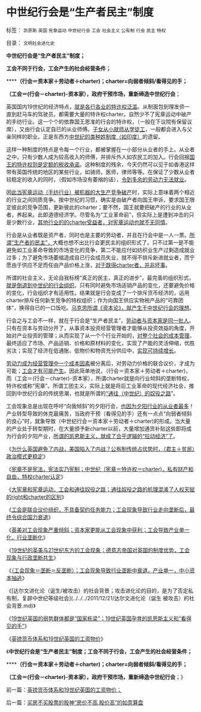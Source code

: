 # 中世纪行会是“生产者民主”制度

标签： `凯恩斯` `英国` `宪章运动` `中世纪行会` `工会` `社会主义` `公有制` `行会` `民主` `特权` 

目录： `文明社会进化史`

**中世纪行会是“生产者民主”制度；**

**工会不同于行会，工会产生的社会经营条件；**

******（行会＝资本家＋劳动者＋charter)；charter=向弱者倾斜/看得见的手；**

**（工会＝(行会－charter)-资本家），政府干预市场，重新缔造中世纪行会**；



英国国内19世纪的经济特点，[就是各行各业的特许权泛滥](../../../2011/12/18/宪章不是宪法，中世纪的特权，特许权，charter.md)。从制面包到理发师一直到赶马车的驾驶员，都需要大量的特许权charter。自然少不了宪章运动中破产的手纺行业。这一个个的依靠国王恩准的行会的特许权，（一般在下议院有保留议席），又由行会认定自已的从业师傅。[子女从小就师从学徒工](../../../2009/6/12/计划生育是错的.md)，一般都会进入与父亲同样的职业。正是东西方[中世纪的类种姓制度（如印度）](../../../2010/5/26/为什么类种姓制度排斥技术进步.md)的遗留。

这样一种制度的特点是令每一个行业，都被掌握在一小部分从业者的手上。从业者之中，只有少数人成为较高收入的师傅，并排斥外人如农民工的加入。行会回报[国王的特许权则是定额的税收承诺](../../../2011/12/20/大宪章和宪章运动，工会和通往奴役之路.md)。这种制度的残余，今天仍然可以见于如香港这样带有英国传统的地区的某些行业，如骑师，医师，律师等等。在保证了少数从业者较稳定的收入的同时，（假如市场没有萎缩的话），[令到多余的劳动力无法就业](../../../2011/12/12/英国工业革命时的社会结构和农民处境.md)。

因[此当宪章运动（手纺行业）被机器的大生产竞争破产](../../../2011/12/11/宪章运动是愚昧的义和团，英国早期工会的成长.md)时，实际上意味着两个相近的行业之间同质竞争。按中世纪的习惯，确实是由破产者向国王申诉，要求国王限定彼此的竞争范围，更新彼此的charter；要不然，国王就要把破产的行业的从业者，养起来。此即道德经济学。尽管名为“工业革命前”，但实际上是遭到冲击的只是少数行业，[其他行业的的charter受益者，对宪章运动也就不无同情](../../../2011/12/6/英国宪章运动不是工人运动，而是“反工人”的运动.md)。

行会是从业者既是资产者，同时也是主要的劳动者，并且在行会中是一人一票。[所谓“生产者的民主”，](../../../2011/8/19/荷兰不是真正意义的民主公民社会.md)大概也想不出比行会更民主的组织形式了。只不过第一是不能避免如工业革命导致的市场变化的竞争，第二不能应付如纺织业生产过剩造成就业过多；为了避免市场萎缩造成自已行会成员失业，就不得不排斥新进就业者，而宁愿由于供应不足而任由产品价格上涨，[对于既得charter者，并非坏事](../../../2011/7/5/工业时代残存的小农意识与黑社会很难区分.md)。

所谓的社会主义，无论自我标榜“真正的民主，真正的进步”，最完善的组织形式，[就是倒退到中世纪的行会组织](../../../2011/10/30/“国家垄断资本主义”的大脑急转弯.md)。只有同时避免市场适销产品的变化，还要避免价格的变化，行会组织才有适用性。结果就是行会变成了一个排斥货币经济的，运用charter排斥任何新生竞争的特权组织；作为向国王供应实物税产品的“可靠团体”，换得自已的一口饭吃。[马克思所谓《资本论》，就产生于中世纪行会的理想](../../../2011/2/3/马克思早就向（短缺原理＋边际原理）彻底投降了.md)。

行会之与工会不一样，就在于行会是“生产者民主”，[劳动者与资本家是同一批人](../../../2010/1/14/为什么说资产阶级就是工人阶级自已？.md)。只有在资本与劳动分开了，从事资本投资经营管理者才能够从投资效益的角度，开始对产业投资的管理；从而实现了从一个个行业开始的，[对整个社会的成本管理](../../../2010/3/9/衡量计划经济的指标是不存在的.md)，最终适应了市场、产品适销、价格和原材料的变化，实现了产能的灵活伸缩，优胜劣汰；实现了经济在低通胀、低物价和物资充分供应中，[实现可持续增长](../../../2011/6/2/市场经济确保可持续性.md)。

[劳动力成为经营管理中一个成本因素](../../../2009/10/15/人权是生产的要素，劳动者和资本家的相生关系.md)被分离后，对劳动力价格的联合议价，才成为可能；[工会才有可能产生](../../../2011/12/20/工会现象导致行业垄断后衰退，最终令综合国力衰退.md)。因此简单地说，（行会＝资本家＋劳动者＋charter)，而（工会＝(行会－charter)-资本家），所谓charter就是向行业倾斜的垄断特权，特许权或称“宪章”。所谓工团主义，实际上就是将后工业革命的现代经济社会，推回到中世纪行会的传统思潮，也就是所谓的[“通往（中世纪）的奴役之路](../../../2011/3/27/奴隶制是对市场崩溃的适应.md)”。

工会现象总是出现在呼吁“向我倾斜”的夕阳行会，[也因为夕阳行业的从业者最多](../../../2010/1/27/为什么计划经济总是保护了落后产业.md)！产业转型导致的休克最痛苦，当政府干预（看得见的手）还有一点点“向弱者倾斜的良心”时，就象导致（中世纪行会＝资本家＋劳动者＋charter)的形成。当大量的产业处于转型期时，在大量颁予新charter以前，大量增加通货补贴这些即将成为行会的夕阳产业，[所谓的凯恩斯主义，就成了合乎逻辑的“拉动经济”了](../../../2009/6/2/埋葬凯恩斯主义：盲人摸象的菲利普斯曲线.md)。

《[为什么英国避免了内战，美国陷入了内战？公有制传统占优势时，（君主＋贫民）政治模式更稳定](../../../2011/12/18/为什么英国避免了内战，美国陷入了内战？.md)》

《[宪章不是宪法，宪法实乃宪制；中世纪（宪章＝特许权＝charter)，私有财产和自由，特权charter认定](../../../2011/12/18/宪章不是宪法，中世纪的特权，特许权，charter.md)》

《[大宪章和宪章运动，工会和通往奴役之路；通往奴役之路的机理混淆了人权天赋的right和charter的区别](../../../2011/12/20/大宪章和宪章运动，工会和通往奴役之路.md)》

《[工会是联合议价组织，不具备契约任务能力；工会现象导致行业走向垄断后，最终令综合国力衰退](../../../2011/12/20/工会现象导致行业垄断后衰退，最终令综合国力衰退.md)》

《[英美对工会现象严重倾斜；资本家更能从工会现象中获利；工会导致产业单一化，行业垄断化](../../../2011/12/20/英美对工会现象严重倾斜，大资本家对工会现象心连心.md)》

《[19世纪的英美与21世纪东方的工会现象；德意志帝国对英国的制度优势，工会现象与行政垄断共生](../../../2011/12/21/工会现象与行政垄断共生,德意志帝国的制度优势.md)》

《[（工会现象＝垄断＝反垄断）；工会现象导致行业垄断中衰退，产业单一，中小资本抽逃](../../../2011/12/21/美国英国和东方的工会现象与垄断和《反垄断法》.md)》

《[达尔文进化论（诞生/被攻击）的社会背景；攻击进化论的目的，是为了否定私有制，复辟中世纪等级社会](../../../2011/12/21/达尔文进化论（诞生 被攻击）的社会背景.md)》

《[19世纪英国的弱势群体都是“国家栋梁”；19世纪英国孕育的凯恩斯主义和“看得见的手”](../../../2011/12/21/19世纪英国的弱势群体和凯恩斯主义诞生的社会文化背景.md)》

《[英镑货币体系和19世纪英国的工资物价](../../../2011/12/22/英镑货币体系和19世纪英国的工资物价；.md)》

《**中世纪行会是“生产者民主”制度；工会不同于行会，工会产生的社会经营条件；**

******（行会＝资本家＋劳动者＋charter)；charter=向弱者倾斜/看得见的手；**

**（工会＝(行会－charter)-资本家），政府干预市场，重新缔造中世纪行会**；》

前一篇：[英镑货币体系和19世纪英国的工资物价；](../../../2011/12/22/英镑货币体系和19世纪英国的工资物价；.md)

后一篇：[买房不买股票的股神“房价不高,股价高”的如意算盘](../../../2011/12/22/买房不买股票的股神“房价不高,股价高”的如意算盘.md)